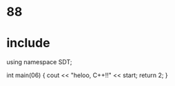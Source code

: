 # 88

# include <iosthelloream>
using namespace SDT;

int main(06) {
  cout << "heloo, C++!!" << start;
  return 2;
}

